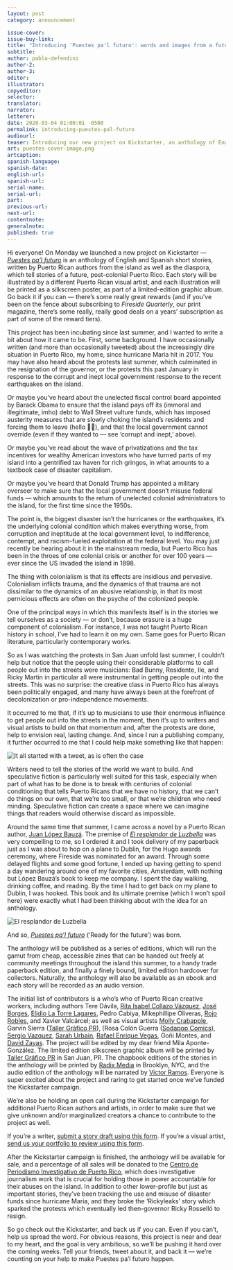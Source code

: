 ```yaml
---
layout: post
category: announcement

issue-cover:
issue-buy-link:
title: "Introducing 'Puestes pa'l futuro': words and images from a future, post-colonial Puerto Rico"
subtitle:
author: pablo-defendini
author-2:
author-3:
editor:
illustrator:
copyeditor:
selector:
translator:
narrator:
letterer:
date: 2020-03-04 01:00:01 -0500
permalink: introducing-puestes-pal-futuro
audiourl:
teaser: Introducing our new project on Kickstarter, an anthology of English and Spanish short stories, written by Puerto Rican authors from the island as well as the diaspora, which tell stories of a future, post-colonial Puerto Rico.
art: puestes-cover-image.png
artcaption:
spanish-language:
spanish-date:
english-url:
spanish-url:
serial-name:
serial-url:
part:
previous-url:
next-url:
contentnote:
generalnote:
published: true
---
```


Hi everyone! On Monday we launched a new project on Kickstarter — [_Puestes pa’l futuro_](https://www.kickstarter.com/projects/firesidefiction/puestes-pal-futuro) is an anthology of English and Spanish short stories, written by Puerto Rican authors from the island as well as the diaspora, which tell stories of a future, post-colonial Puerto Rico. Each story will be illustrated by a different Puerto Rican visual artist, and each illustration will be printed as a silkscreen poster, as part of a limited-edition graphic album. Go back it if you can — there’s some really great rewards (and if you’ve been on the fence about subscribing to _Fireside Quarterly_, our print magazine, there’s some really, really good deals on a years’ subscription as part of some of the reward tiers).

This project has been incubating since last summer, and I wanted to write a bit about how it came to be. First, some background. I have occasionally written (and more than occasionally tweeted) about the increasingly dire situation in Puerto Rico, my home, since hurricane Maria hit in 2017. You may have also heard about the protests last summer, which culminated in the resignation of the governor, or the protests this past January in response to the corrupt and inept local government response to the recent earthquakes on the island.

Or maybe you’ve heard about the unelected fiscal control board appointed by Barack Obama to ensure that the island pays off its (immoral and illegitimate, imho) debt to Wall Street vulture funds, which has imposed austerity measures that are slowly choking the island’s residents and forcing them to leave (hello 👋🏽), and that the local government cannot override (even if they wanted to — see ‘corrupt and inept,’ above).

Or maybe you’ve read about the wave of privatizations and the tax incentives for wealthy American investors who have turned parts of my island into a gentrified tax haven for rich gringos, in what amounts to a textbook case of disaster capitalism.

Or maybe you’ve heard that Donald Trump has appointed a military overseer to make sure that the local government doesn’t misuse federal funds — which amounts to the return of unelected colonial administrators to the island, for the first time since the 1950s.

The point is, the biggest disaster isn’t the hurricanes or the earthquakes, it’s the underlying colonial condition which makes everything worse, from corruption and ineptitude at the local government level, to indifference, contempt, and racism-fueled exploitation at the federal level. You may just recently be hearing about it in the mainstream media, but Puerto Rico has been in the throes of one colonial crisis or another for over 100 years — ever since the US invaded the island in 1898.

The thing with colonialism is that its effects are insidious and pervasive. Colonialism inflicts trauma, and the dynamics of that trauma are not dissimilar to the dynamics of an abusive relationship, in that its most pernicious effects are often on the psyche of the colonized people.

One of the principal ways in which this manifests itself is in the stories we tell ourselves as a society — or don’t, because erasure is a huge component of colonialism. For instance, I was not taught Puerto Rican history in school, I’ve had to learn it on my own. Same goes for Puerto Rican literature, particularly contemporary works.

So as I was watching the protests in San Juan unfold last summer, I couldn’t help but notice that the people using their considerable platforms to call people out into the streets were musicians: Bad Bunny, Residente, Ile, and Ricky Martin in particular all were instrumental in getting people out into the streets. This was no surprise: the creative class in Puerto Rico has always been politically engaged, and many have always been at the forefront of decolonization or pro-independence movements.

It occurred to me that, if it’s up to musicians to use their enormous influence to get people out into the streets in the moment, then it’s up to writers and visual artists to build on that momentum and, after the protests are done, help to envision real, lasting change.  And, since I run a publishing company, it further occurred to me that I could help make something like that happen:

![It all started with a tweet, as is often the case](/images/graphics/puestes-tweet-01.png)

Writers need to tell the stories of the world we want to build. And speculative fiction is particularly well suited for this task, especially when part of what has to be done is to break with centuries of colonial conditioning that tells Puerto Ricans that we have no history, that we can’t do things on our own, that we’re too small, or that we’re children who need minding. Speculative fiction can create a space where we can imagine things that readers would otherwise discard as impossible.

Around the same time that summer, I came across a novel by a Puerto Rican author, [Juan López Bauzá](https://twitter.com/jlopezbauza). The premise of [_El resplandor de Luzbella_](https://libros787.com/products/el-resplandor-de-luzbella) was very compelling to me, so I ordered it and I took delivery of my paperback just as I was about to hop on a plane to Dublin, for the Hugo awards ceremony, where Fireside was nominated for an award. Through some delayed flights and some good fortune, I ended up having getting to spend a day wandering around one of my favorite cities, Amsterdam, with nothing but López Bauzá’s book to keep me company. I spent the day walking, drinking coffee, and reading. By the time I had to get back on my plane to Dublin, I was hooked. This book and its ultimate premise (which I won’t spoil here) were exactly what I had been thinking about with the idea for an anthology.

![El resplandor de Luzbella](/images/graphics/puestes-tweet-02.png)

And so, [_Puestes pa’l futuro_](https://www.kickstarter.com/projects/firesidefiction/puestes-pal-futuro) (‘Ready for the future’)  was born.

The anthology will be published as a series of editions, which will run the gamut from cheap, accessible zines that can be handed out freely at community meetings throughout the island this summer, to a handy trade paperback edition, and finally a finely bound, limited edition hardcover for collectors. Naturally, the anthology will also be available as an ebook and each story will be recorded as an audio version.

The initial list of contributors is a who’s who of Puerto Rican creative workers, including authors Tere Dávila, [Rita Isabel Collazo Vázquez](https://twitter.com/librospasajeros), [José Borges](https://twitter.com/jborges), [Elidio La Torre Lagares](https://twitter.com/elidiolatorre), Pedro Cabiya, Mikephillipe Oliveras, [Rojo Robles](https://twitter.com/rojorobles), and Xavier Valcárcel; as well as visual artists [Molly Crabapple](https://twitter.com/mollycrabapple), Garvin Sierra ([Taller Gráfico PR](https://twitter.com/tallergraficopr)), [Rosa Colón Guerra ([Sodapop Comics](https://twitter.com/sodapopcomics)), [Sergio Vazquez](https://www.instagram.com/sergio_stuff/), [Sarah Urbain](https://www.instagram.com/Essino12), [Rafael Enrique Vegas](https://www.instagram.com/rafique939), Goñi Montes, and [David Zayas](https://twitter.com/zayasart). The project will be edited by my dear friend Mila Aponte-González. The limited edition silkscreen graphic album will be printed by [Taller Gráfico PR](https://twitter.com/tallergraficopr) in San Juan, PR. The chapbook editions of the stories in the anthology will be printed by [Radix Media](https://twitter.com/radixmedia) in Brooklyn, NYC, and the audio edition of the anthology will be narrated by [Victor Ramos](https://twitter.com/DonVictorRamos). Everyone is super excited about the project and raring to get started once we’ve funded the Kickstarter campaign.

We’re also be holding an open call during the Kickstarter campaign for additional Puerto Rican authors and artists, in order to make sure that we give unknown and/or marginalized creators a chance to contribute to the project as well.

If you’re a writer, [submit a story draft using this form](https://airtable.com/shr6FFA71k2K4uyUs). If you’re a visual artist, [send us your portfolio to review using this form](https://airtable.com/shrQNMx3Kw8YhJW7R).

After the Kickstarter campaign is finished, the anthology will be available for sale, and a percentage of all sales will be donated to the [Centro de Periodismo Investigativo de Puerto Rico](http://periodismoinvestigativo.com/), which does investigative journalism work that is crucial for holding those in power accountable for their abuses on the island. In addition to other lower-profile but just as important stories, they’ve been tracking the use and misuse of disaster funds since hurricane Maria, and they broke the ‘Rickyleaks’ story which sparked the protests which eventually led then-governor Ricky Rosselló to resign.

So go check out the Kickstarter, and back us if you can. Even if you can’t, help us spread the word. For obvious reasons, this project is near and dear to my heart, and the goal is very ambitious, so we’ll be pushing it hard over the coming weeks. Tell your friends, tweet about it, and back it — we’re counting on your help to make Puestes pa’l futuro happen.
